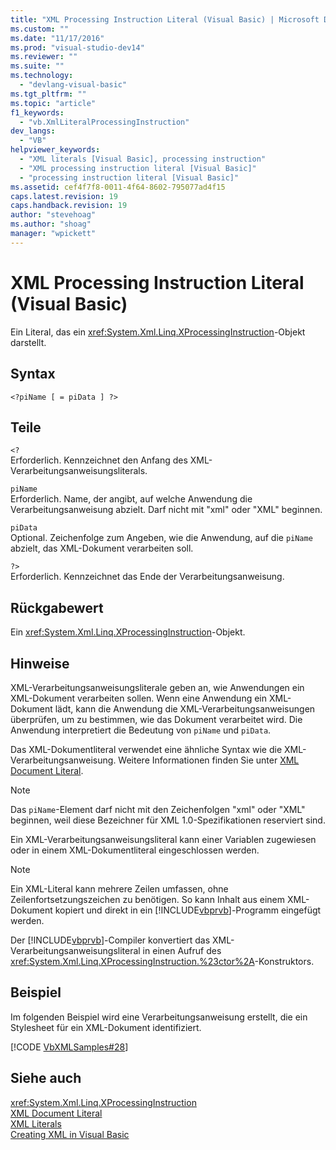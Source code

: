 ```yaml
---
title: "XML Processing Instruction Literal (Visual Basic) | Microsoft Docs"
ms.custom: ""
ms.date: "11/17/2016"
ms.prod: "visual-studio-dev14"
ms.reviewer: ""
ms.suite: ""
ms.technology: 
  - "devlang-visual-basic"
ms.tgt_pltfrm: ""
ms.topic: "article"
f1_keywords: 
  - "vb.XmlLiteralProcessingInstruction"
dev_langs: 
  - "VB"
helpviewer_keywords: 
  - "XML literals [Visual Basic], processing instruction"
  - "XML processing instruction literal [Visual Basic]"
  - "processing instruction literal [Visual Basic]"
ms.assetid: cef4f7f8-0011-4f64-8602-795077ad4f15
caps.latest.revision: 19
caps.handback.revision: 19
author: "stevehoag"
ms.author: "shoag"
manager: "wpickett"
---
```

# XML Processing Instruction Literal (Visual Basic)
Ein Literal, das ein <xref:System.Xml.Linq.XProcessingInstruction>\-Objekt darstellt.  
  
## Syntax  
  
```  
<?piName [ = piData ] ?>  
```  
  
## Teile  
 `<?`  
 Erforderlich.  Kennzeichnet den Anfang des XML\-Verarbeitungsanweisungsliterals.  
  
 `piName`  
 Erforderlich.  Name, der angibt, auf welche Anwendung die Verarbeitungsanweisung abzielt.  Darf nicht mit "xml" oder "XML" beginnen.  
  
 `piData`  
 Optional.  Zeichenfolge zum Angeben, wie die Anwendung, auf die `piName` abzielt, das XML\-Dokument verarbeiten soll.  
  
 `?>`  
 Erforderlich.  Kennzeichnet das Ende der Verarbeitungsanweisung.  
  
## Rückgabewert  
 Ein <xref:System.Xml.Linq.XProcessingInstruction>\-Objekt.  
  
## Hinweise  
 XML\-Verarbeitungsanweisungsliterale geben an, wie Anwendungen ein XML\-Dokument verarbeiten sollen.  Wenn eine Anwendung ein XML\-Dokument lädt, kann die Anwendung die XML\-Verarbeitungsanweisungen überprüfen, um zu bestimmen, wie das Dokument verarbeitet wird.  Die Anwendung interpretiert die Bedeutung von `piName` und `piData`.  
  
 Das XML\-Dokumentliteral verwendet eine ähnliche Syntax wie die XML\-Verarbeitungsanweisung.  Weitere Informationen finden Sie unter [XML Document Literal](../../../visual-basic/language-reference/xml-literals/xml-document-literal.md).  
  
> [!NOTE]
>  Das `piName`\-Element darf nicht mit den Zeichenfolgen "xml" oder "XML" beginnen, weil diese Bezeichner für XML 1.0\-Spezifikationen reserviert sind.  
  
 Ein XML\-Verarbeitungsanweisungsliteral kann einer Variablen zugewiesen oder in einem XML\-Dokumentliteral eingeschlossen werden.  
  
> [!NOTE]
>  Ein XML\-Literal kann mehrere Zeilen umfassen, ohne Zeilenfortsetzungszeichen zu benötigen.  So kann Inhalt aus einem XML\-Dokument kopiert und direkt in ein [!INCLUDE[vbprvb](../../../csharp/programming-guide/concepts/linq/includes/vbprvb_md.md)]\-Programm eingefügt werden.  
  
 Der [!INCLUDE[vbprvb](../../../csharp/programming-guide/concepts/linq/includes/vbprvb_md.md)]\-Compiler konvertiert das XML\-Verarbeitungsanweisungsliteral in einen Aufruf des <xref:System.Xml.Linq.XProcessingInstruction.%23ctor%2A>\-Konstruktors.  
  
## Beispiel  
 Im folgenden Beispiel wird eine Verarbeitungsanweisung erstellt, die ein Stylesheet für ein XML\-Dokument identifiziert.  
  
 [!CODE [VbXMLSamples#28](../CodeSnippet/VS_Snippets_VBCSharp/VbXMLSamples#28)]  
  
## Siehe auch  
 <xref:System.Xml.Linq.XProcessingInstruction>   
 [XML Document Literal](../../../visual-basic/language-reference/xml-literals/xml-document-literal.md)   
 [XML Literals](../../../visual-basic/language-reference/xml-literals/index.md)   
 [Creating XML in Visual Basic](../../../visual-basic/programming-guide/language-features/xml/creating-xml.md)